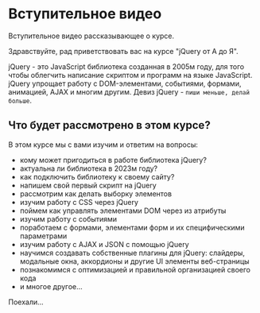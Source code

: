 # Вступительное видео
Вступительное видео рассказывающее о курсе.

Здравствуйте, рад приветствовать вас на курсе "jQuery от A до Я".

jQuery - это JavaScript библиотека созданная в 2005м году, для того чтобы облегчить написание скриптом и программ на языке JavaScript. jQuery упрощает работу с DOM-элементами, событиями, формами, анимацией, AJAX и многим другим. Девиз jQuery - `пиши меньше, делай больше`.

## Что будет рассмотрено в этом курсе?
В этом курсе мы с вами изучим и ответим на вопросы:
- кому может пригодиться в работе библиотека jQuery?
- актуальна ли библиотека в 2023м году?
- как подключить библиотеку к своему сайту?
- напишем свой первый скрипт на jQuery
- рассмотрим как делать выборку элементов
- изучим работу с CSS через jQuery
- поймем как управлять элементами DOM через из атрибуты
- изучим работу с событиями
- поработаем с формами, элементами форм и их специфическими параметрами
- изучим работу с AJAX и JSON с помощью jQuery
- научимся создавать собственные плагины для jQuery: слайдеры, модальные окна, аккордионы и другие UI элементы веб-страницы
- познакомимся с оптимизацией и правильной организацией своего кода
- и многое другое...

Поехали...
